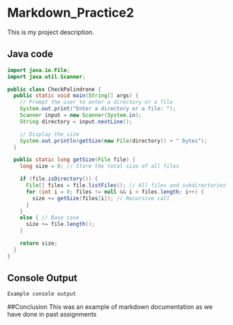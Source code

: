 # Markdown_Practice2
This is my project description.

## Java code
```java
import java.io.File;
import java.util.Scanner; 

public class CheckPalindrone {
  public static void main(String[] args) {
    // Prompt the user to enter a directory or a file
    System.out.print("Enter a directory or a file: ");    
    Scanner input = new Scanner(System.in);
    String directory = input.nextLine();

    // Display the size
    System.out.println(getSize(new File(directory)) + " bytes");
  }

  public static long getSize(File file) {
    long size = 0; // Store the total size of all files

    if (file.isDirectory()) {
      File[] files = file.listFiles(); // All files and subdirectories
      for (int i = 0; files != null && i < files.length; i++) {
        size += getSize(files[i]); // Recursive call
      }
    }
    else { // Base case
      size += file.length();
    }

    return size;
  }
}
```

## Console Output
```
Example console output
```

##Conclusion
This was an example of markdown documentation as we have done in past assignments
